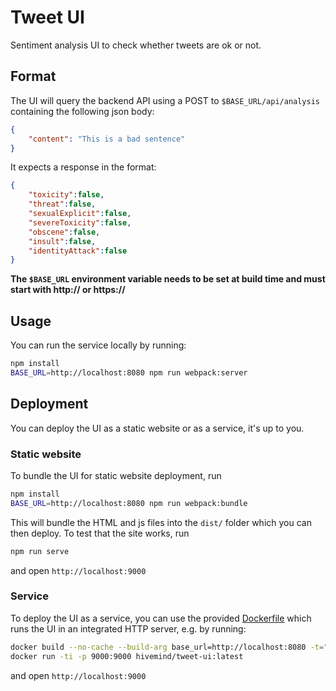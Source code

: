 # Tweet UI

Sentiment analysis UI to check whether tweets are ok or not.

## Format

The UI will query the backend API using a POST to `$BASE_URL/api/analysis` containing the following json body:

```json
{
    "content": "This is a bad sentence"
}
```

It expects a response in the format:

```json
{
    "toxicity":false,
    "threat":false,
    "sexualExplicit":false,
    "severeToxicity":false,
    "obscene":false,
    "insult":false,
    "identityAttack":false
}
```

**The `$BASE_URL` environment variable needs to be set at build time and must start with http:// or https://**

## Usage

You can run the service locally by running:

```sh
npm install
BASE_URL=http://localhost:8080 npm run webpack:server
```

## Deployment

You can deploy the UI as a static website or as a service, it's up to you.

### Static website

To bundle the UI for static website deployment, run

```sh
npm install
BASE_URL=http://localhost:8080 npm run webpack:bundle
```

This will bundle the HTML and js files into the `dist/` folder which you can then deploy.
To test that the site works, run

```sh
npm run serve
```

and open `http://localhost:9000`

### Service

To deploy the UI as a service, you can use the provided [Dockerfile](./docker/Dockerfile) which runs the UI in an integrated HTTP server, e.g. by running:

```sh
docker build --no-cache --build-arg base_url=http://localhost:8080 -t="hivemind/tweet-ui" -f docker/Dockerfile .
docker run -ti -p 9000:9000 hivemind/tweet-ui:latest
```

and open `http://localhost:9000`
